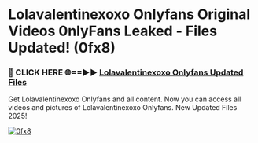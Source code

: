 # Lolavalentinexoxo Onlyfans Original Videos 0nlyFans Leaked - Files Updated! (0fx8)

<h3>🔴 CLICK HERE 🌐==►► <a href="https://tinyurl.com/ehrbuxhb" rel="nofollow">Lolavalentinexoxo Onlyfans Updated Files</a></h3>

Get Lolavalentinexoxo Onlyfans and all content. Now you can access all videos and pictures of Lolavalentinexoxo Onlyfans. New Updated Files 2025!

[![0fx8](https://i.imgur.com/lVYEuWS.gif)](https://tinyurl.com/ehrbuxhb)

